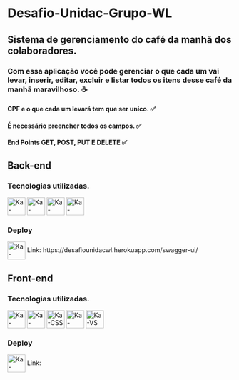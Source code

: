 # Desafio-Unidac-Grupo-WL
## Sistema de gerenciamento do café da manhã dos colaboradores.

### Com essa aplicação você pode gerenciar o que cada um vai levar, inserir, editar, excluir e listar todos os itens desse café da manhã maravilhoso. ☕
#### CPF e o que cada um levará tem que ser unico. ✅
#### É necessário preencher todos os campos. ✅
#### End Points GET, POST, PUT E DELETE ✅

## Back-end

### Tecnologias utilizadas.
<div style="display: inline_block">
<img align="center" alt="Ka-Java" height="40" width="40" src="https://img.icons8.com/color/48/000000/java-coffee-cup-logo--v2.png"/>
<img align="center" alt="Ka-Mysql" height="40" width="40" src="https://img.icons8.com/fluency/48/000000/mysql-logo.png"/>
<img align="center" alt="Ka-Spring" height="40" width="40" src="https://img.icons8.com/color/48/000000/spring-logo.png"/>
<img align="center" alt="Ka-Eclipse" height="40" width="40" src="https://icons.iconarchive.com/icons/papirus-team/papirus-apps/48/eclipse-icon.png"/>
  <br>
    </div>
    
### Deploy
  <img align="center" alt="Ka-Heroku" height="40" width="40" src="https://cdn-icons-png.flaticon.com/512/873/873120.png"/>
  Link: https://desafiounidacwl.herokuapp.com/swagger-ui/

  
  ## Front-end
  ### Tecnologias utilizadas.
  <div style="display: inline_block">
  <img align="center" alt="Ka-Bootstrap" height="40" width="40" src="https://img.icons8.com/color/48/000000/bootstrap.png">
  <img align="center" alt="Ka-HTML" height="40" width="40" src="https://cdn-icons-png.flaticon.com/512/226/226269.png"/>
  <img align="center" alt="Ka-CSS" height="40" width="40" src="https://img.icons8.com/external-justicon-lineal-color-justicon/64/000000/external-css-file-file-type-justicon-lineal-color-justicon.png"/>
  <img align="center" alt="Ka-Angular" height="40" width="40" src="https://angular.io/assets/images/logos/angular/angular.svg"/>
  <img align="center" alt="Ka-VS" height="40" width="40" src="https://cdn.icon-icons.com/icons2/2107/PNG/512/file_type_vscode_icon_130084.png"/>
  <br>
  </div>
  
  ### Deploy
  <img align="center" alt="Ka-Netlifi" height="40" width="40" src="https://pics.freeicons.io/uploads/icons/png/11987465721551941710-512.png"/>
  Link:
  
 
  
  
  

